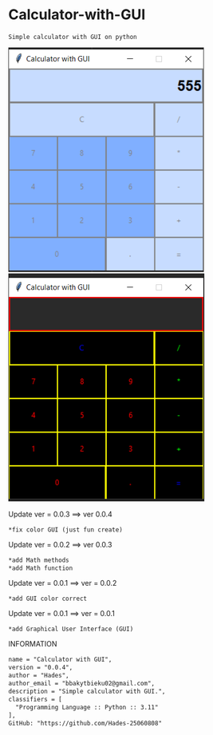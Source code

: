 # Calculator-with-GUI
    Simple calculator with GUI on python

  ![img.png](IMG/img.png)
  ![img_1.png](IMG/img_1.png)

  Update ver = 0.0.3 ==> ver 0.0.4

    *fix color GUI (just fun create)

  Update ver = 0.0.2 ==> ver 0.0.3

    *add Math methods
    *add Math function

  Update ver = 0.0.1 ==> ver = 0.0.2

    *add GUI color correct

  Update ver = 0.0.1 ==> ver = 0.0.1

    *add Graphical User Interface (GUI)

  INFORMATION

    name = "Calculator with GUI",
    version = "0.0.4",
    author = "Hades",
    author_email = "bbakytbieku02@gmail.com",
    description = "Simple calculator with GUI.",
    classifiers = [
      "Programming Language :: Python :: 3.11"
    ],
    GitHub: "https://github.com/Hades-25060808"

